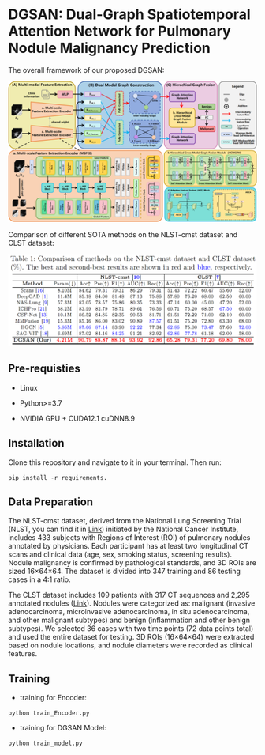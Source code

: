 # DGSAN: Dual-Graph Spatiotemporal Attention Network for Pulmonary Nodule Malignancy Prediction

The overall framework of our proposed DGSAN:

![model](img/model.png)

Comparison of different SOTA methods on the NLST-cmst dataset and CLST dataset:

![renderings](img/table.png)

## Pre-requisties

- Linux

- Python>=3.7

- NVIDIA GPU + CUDA12.1 cuDNN8.9

## Installation

Clone this repository and navigate to it in your terminal. Then run:

```
pip install -r requirements.
```

## Data Preparation
The NLST-cmst dataset, derived from the National Lung Screening Trial (NLST, you can find it in [Link](https://cdas.cancer.gov/datasets/nlst/)) initiated by the National Cancer Institute, includes 433 subjects with Regions of Interest (ROI) of pulmonary nodules annotated by physicians. Each participant has at least two longitudinal CT scans and clinical data (age, sex, smoking status, screening results). Nodule malignancy is confirmed by pathological standards, and 3D ROIs are sized 16×64×64. The dataset is divided into 347 training and 86 testing cases in a 4:1 ratio.

The CLST dataset includes 109 patients with 317 CT sequences and 2,295 annotated nodules ([Link](https://www.nature.com/articles/s41597-024-03851-7)). Nodules were categorized as: malignant (invasive adenocarcinoma, microinvasive adenocarcinoma, in situ adenocarcinoma, and other malignant subtypes) and benign (inflammation and other benign subtypes). We selected 36 cases with two time points (72 data points total) and used the entire dataset for testing. 3D ROIs (16×64×64) were extracted based on nodule locations, and nodule diameters were recorded as clinical features.

## Training

- training for Encoder:

```
python train_Encoder.py
```

- training for DGSAN Model:

```
python train_model.py
```
